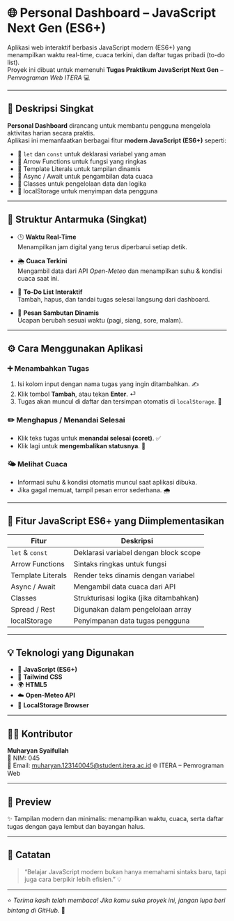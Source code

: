 # 🌐 **Personal Dashboard – JavaScript Next Gen (ES6+)**

Aplikasi web interaktif berbasis JavaScript modern (ES6+) yang menampilkan waktu real-time, cuaca terkini, dan daftar tugas pribadi (to-do list).  
Proyek ini dibuat untuk memenuhi **Tugas Praktikum JavaScript Next Gen** – *Pemrograman Web ITERA* 💻  

---

## 📖 **Deskripsi Singkat**

**Personal Dashboard** dirancang untuk membantu pengguna mengelola aktivitas harian secara praktis.  
Aplikasi ini memanfaatkan berbagai fitur **modern JavaScript (ES6+)** seperti:

- 🔹 `let` dan `const` untuk deklarasi variabel yang aman  
- 🔹 Arrow Functions untuk fungsi yang ringkas  
- 🔹 Template Literals untuk tampilan dinamis  
- 🔹 Async / Await untuk pengambilan data cuaca  
- 🔹 Classes untuk pengelolaan data dan logika  
- 🔹 localStorage untuk menyimpan data pengguna  

---

## 🧭 **Struktur Antarmuka (Singkat)**

- 🕒 **Waktu Real-Time**  
  Menampilkan jam digital yang terus diperbarui setiap detik.  

- 🌦️ **Cuaca Terkini**  
  Mengambil data dari API *Open-Meteo* dan menampilkan suhu & kondisi cuaca saat ini.  

- 📝 **To-Do List Interaktif**  
  Tambah, hapus, dan tandai tugas selesai langsung dari dashboard.  

- 💬 **Pesan Sambutan Dinamis**  
  Ucapan berubah sesuai waktu (pagi, siang, sore, malam).  

---

## ⚙️ **Cara Menggunakan Aplikasi**

### ➕ **Menambahkan Tugas**
1. Isi kolom input dengan nama tugas yang ingin ditambahkan. ✍️  
2. Klik tombol **Tambah**, atau tekan **Enter**. ⏎  
3. Tugas akan muncul di daftar dan tersimpan otomatis di `localStorage`. 💾  

### ✏️ **Menghapus / Menandai Selesai**
- Klik teks tugas untuk **menandai selesai (coret)**. ✅  
- Klik lagi untuk **mengembalikan statusnya**. 🔁  

### 🌤️ **Melihat Cuaca**
- Informasi suhu & kondisi otomatis muncul saat aplikasi dibuka.  
- Jika gagal memuat, tampil pesan error sederhana. 🌧️  

---

## 🧩 **Fitur JavaScript ES6+ yang Diimplementasikan**

| Fitur | Deskripsi |
|-------|------------|
| `let` & `const` | Deklarasi variabel dengan block scope |
| Arrow Functions | Sintaks ringkas untuk fungsi |
| Template Literals | Render teks dinamis dengan variabel |
| Async / Await | Mengambil data cuaca dari API |
| Classes | Strukturisasi logika (jika ditambahkan) |
| Spread / Rest | Digunakan dalam pengelolaan array |
| localStorage | Penyimpanan data tugas pengguna |

---

## 💡 **Teknologi yang Digunakan**
- 🧠 **JavaScript (ES6+)**
- 🎨 **Tailwind CSS**
- 🌍 **HTML5**
- ☁️ **Open-Meteo API**
- 💾 **LocalStorage Browser**

---

## 🧑‍💻 **Kontributor**

**Muharyan Syaifullah**  
📘 NIM: 045  
📧 Email: muharyan.123140045@student.itera.ac.id 
🌐 ITERA – Pemrograman Web

---

## 🎯 **Preview**
✨ Tampilan modern dan minimalis: menampilkan waktu, cuaca, serta daftar tugas dengan gaya lembut dan bayangan halus.  

---

## 💬 **Catatan**
> “Belajar JavaScript modern bukan hanya memahami sintaks baru, tapi juga cara berpikir lebih efisien.” 💡  

---

⭐ *Terima kasih telah membaca! Jika kamu suka proyek ini, jangan lupa beri bintang di GitHub.* 🌟
